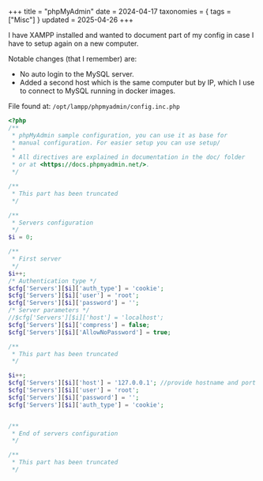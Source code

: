 +++
title = "phpMyAdmin"
date = 2024-04-17
taxonomies = { tags = ["Misc"] }
updated = 2025-04-26
+++

I have XAMPP installed and wanted to document part of my config in case I have to setup again on a new computer.

Notable changes (that I remember) are:

- No auto login to the MySQL server.
- Added a second host which is the same computer but by IP, which I use to connect to MySQL running in docker images.

File found at: `/opt/lampp/phpmyadmin/config.inc.php`

```php
<?php
/**
 * phpMyAdmin sample configuration, you can use it as base for
 * manual configuration. For easier setup you can use setup/
 *
 * All directives are explained in documentation in the doc/ folder
 * or at <https://docs.phpmyadmin.net/>.
 */

/** 
 * This part has been truncated
 */

/**
 * Servers configuration
 */
$i = 0;

/**
 * First server
 */
$i++;
/* Authentication type */
$cfg['Servers'][$i]['auth_type'] = 'cookie';
$cfg['Servers'][$i]['user'] = 'root';
$cfg['Servers'][$i]['password'] = '';
/* Server parameters */
//$cfg['Servers'][$i]['host'] = 'localhost';
$cfg['Servers'][$i]['compress'] = false;
$cfg['Servers'][$i]['AllowNoPassword'] = true;

/** 
 * This part has been truncated
 */

$i++;
$cfg['Servers'][$i]['host'] = '127.0.0.1'; //provide hostname and port if other than default
$cfg['Servers'][$i]['user'] = 'root';  
$cfg['Servers'][$i]['password'] = '';  
$cfg['Servers'][$i]['auth_type'] = 'cookie';


/**
 * End of servers configuration
 */

/** 
 * This part has been truncated
 */
```
